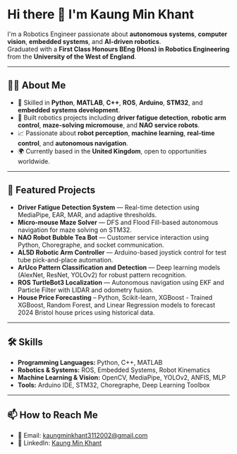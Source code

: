 # Hi there 👋 I'm Kaung Min Khant

I'm a Robotics Engineer passionate about **autonomous systems**, **computer vision**, **embedded systems**, and **AI-driven robotics**.  
Graduated with a **First Class Honours BEng (Hons) in Robotics Engineering** from the **University of the West of England**.

---

## 👨‍💻 About Me
- 🔧 Skilled in **Python**, **MATLAB**, **C++**, **ROS**, **Arduino**, **STM32**, and **embedded systems development**.
- 🤖 Built robotics projects including **driver fatigue detection**, **robotic arm control**, **maze-solving micromouse**, and **NAO service robots**.
- 📈 Passionate about **robot perception**, **machine learning**, **real-time control**, and **autonomous navigation**.
- 🌍 Currently based in the **United Kingdom**, open to opportunities worldwide.

---

## 🚀 Featured Projects
- **Driver Fatigue Detection System** — Real-time detection using MediaPipe, EAR, MAR, and adaptive thresholds.
- **Micro-mouse Maze Solver** — DFS and Flood Fill-based autonomous navigation for maze solving on STM32.
- **NAO Robot Bubble Tea Bot** — Customer service interaction using Python, Choregraphe, and socket communication.
- **AL5D Robotic Arm Controller** — Arduino-based joystick control for test tube pick-and-place automation.
- **ArUco Pattern Classification and Detection** — Deep learning models (AlexNet, ResNet, YOLOv2) for robust pattern recognition.
- **ROS TurtleBot3 Localization** — Autonomous navigation using EKF and Particle Filter with LIDAR and odometry fusion.
- **House Price Forecasting** – Python, Scikit-learn, XGBoost - Trained XGBoost, Random Forest, and Linear Regression models to forecast 2024 Bristol house prices using historical data.

---

## 🛠️ Skills
- **Programming Languages:** Python, C++, MATLAB
- **Robotics & Systems:** ROS, Embedded Systems, Robot Kinematics
- **Machine Learning & Vision:** OpenCV, MediaPipe, YOLOv2, ANFIS, MLP
- **Tools:** Arduino IDE, STM32, Choregraphe, Deep Learning Toolbox

---

## 📫 How to Reach Me
- 📧 Email: kaungminkhant3112002@gmail.com
- 💼 LinkedIn: [Kaung Min Khant](https://www.linkedin.com/in/kaungminkhant/)
